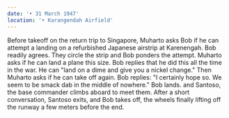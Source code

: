 ```yaml
---
date: '• 31 March 1947'
location: '• Karangendah Airfield'
---
```


Before takeoff on the return trip to Singapore, Muharto asks Bob if he
can attempt a landing on a refurbished Japanese airstrip at Karenengah.
Bob readily agrees. They circle the strip and Bob ponders the attempt.
Muharto asks if he can land a plane this size. Bob replies that he did
this all the time in the war. He can "land on a dime and give you a
nickel change." Then Muharto asks if he can take off again. Bob replies:
"I certainly hope so. We seem to be smack dab in the middle of nowhere."
Bob lands. and Santoso, the base commander climbs aboard to meet them. After a short conversation, Santoso exits, and Bob takes off, the wheels finally lifting off the runway a few meters before the end. 
